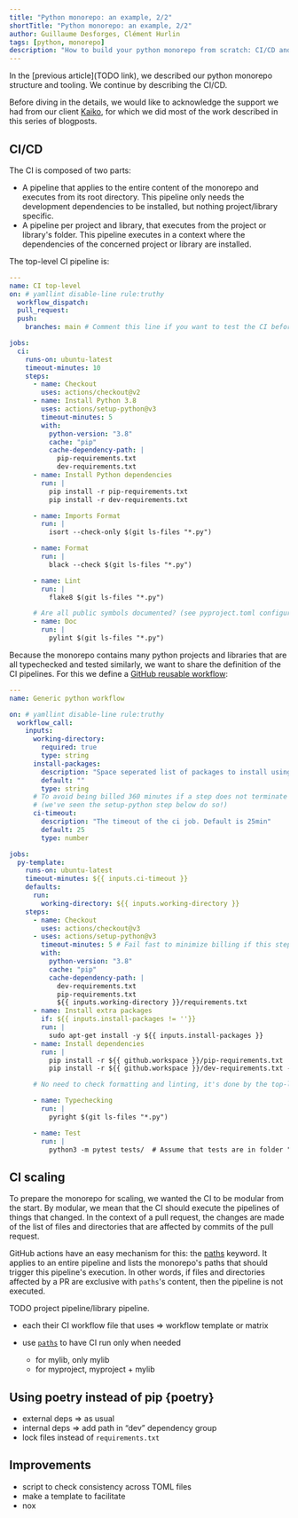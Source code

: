 ```yaml
---
title: "Python monorepo: an example, 2/2"
shortTitle: "Python monorepo: an example, 2/2"
author: Guillaume Desforges, Clément Hurlin
tags: [python, monorepo]
description: "How to build your python monorepo from scratch: CI/CD and improvements"
---
```


In the [previous article](TODO link),
we described our python monorepo structure and tooling.
We continue by describing the CI/CD.

Before diving in the details, we would like to acknowledge
the support we had from our client [Kaiko](https://www.kaiko.ai/),
for which we did most of the work described in this series of blogposts.

## CI/CD

The CI is composed of two parts:

- A pipeline that applies to the entire content of the monorepo and executes
  from its root directory. This pipeline only needs the development dependencies to be installed,
  but nothing project/library specific.
- A pipeline per project and library, that executes from the project or library's
  folder. This pipeline executes in a context where the dependencies
  of the concerned project or library are installed.

The top-level CI pipeline is:

```yaml
---
name: CI top-level
on: # yamllint disable-line rule:truthy
  workflow_dispatch:
  pull_request:
  push:
    branches: main # Comment this line if you want to test the CI before opening a PR

jobs:
  ci:
    runs-on: ubuntu-latest
    timeout-minutes: 10
    steps:
      - name: Checkout
        uses: actions/checkout@v2
      - name: Install Python 3.8
        uses: actions/setup-python@v3
        timeout-minutes: 5
        with:
          python-version: "3.8"
          cache: "pip"
          cache-dependency-path: |
            pip-requirements.txt
            dev-requirements.txt
      - name: Install Python dependencies
        run: |
          pip install -r pip-requirements.txt
          pip install -r dev-requirements.txt

      - name: Imports Format
        run: |
          isort --check-only $(git ls-files "*.py")

      - name: Format
        run: |
          black --check $(git ls-files "*.py")

      - name: Lint
        run: |
          flake8 $(git ls-files "*.py")

      # Are all public symbols documented? (see pyproject.toml configuration)
      - name: Doc
        run: |
          pylint $(git ls-files "*.py")
```

Because the monorepo contains many python projects and libraries that
are all typechecked and tested similarly, we want to share the definition
of the CI pipelines. For this we define a
[GitHub reusable workflow](https://docs.github.com/en/actions/using-workflows/reusing-workflows):

```yaml
---
name: Generic python workflow

on: # yamllint disable-line rule:truthy
  workflow_call:
    inputs:
      working-directory:
        required: true
        type: string
      install-packages:
        description: "Space seperated list of packages to install using apt-get."
        default: ""
        type: string
      # To avoid being billed 360 minutes if a step does not terminate
      # (we've seen the setup-python step below do so!)
      ci-timeout:
        description: "The timeout of the ci job. Default is 25min"
        default: 25
        type: number

jobs:
  py-template:
    runs-on: ubuntu-latest
    timeout-minutes: ${{ inputs.ci-timeout }}
    defaults:
      run:
        working-directory: ${{ inputs.working-directory }}
    steps:
      - name: Checkout
        uses: actions/checkout@v3
      - uses: actions/setup-python@v3
        timeout-minutes: 5 # Fail fast to minimize billing if this step freezes (it happened!)
        with:
          python-version: "3.8"
          cache: "pip"
          cache-dependency-path: |
            dev-requirements.txt
            pip-requirements.txt
            ${{ inputs.working-directory }}/requirements.txt
      - name: Install extra packages
        if: ${{ inputs.install-packages != ''}}
        run: |
          sudo apt-get install -y ${{ inputs.install-packages }}
      - name: Install dependencies
        run: |
          pip install -r ${{ github.workspace }}/pip-requirements.txt
          pip install -r ${{ github.workspace }}/dev-requirements.txt -r requirements.txt

      # No need to check formatting and linting, it's done by the top-level CI

      - name: Typechecking
        run: |
          pyright $(git ls-files "*.py")

      - name: Test
        run: |
          python3 -m pytest tests/  # Assume that tests are in folder "tests/"
```

## CI scaling

To prepare the monorepo for scaling, we wanted the CI to be modular from the start.
By modular, we mean that the CI should execute the pipelines of things that changed.
In the context of a pull request, the changes are made of the list of files and
directories that are affected by commits of the pull request.

GitHub actions have an easy mechanism for this:
the [paths](https://docs.github.com/en/actions/using-workflows/workflow-syntax-for-github-actions#onpushpull_requestpull_request_targetpathspaths-ignore) keyword.
It applies to an entire pipeline and lists the monorepo's
paths that should trigger this pipeline's execution. In other words,
if files and directories affected by a PR are exclusive with `paths`'s content,
then the pipeline is not executed.

TODO project pipeline/library pipeline.

- each their CI workflow file that uses ⇒ workflow template or matrix

- use [`paths`](https://docs.github.com/en/actions/using-workflows/workflow-syntax-for-github-actions#onpushpull_requestpull_request_targetpathspaths-ignore) to have CI run only when needed
  - for mylib, only mylib
  - for myproject, myproject + mylib

## Using poetry instead of pip {poetry}

- external deps ⇒ as usual
- internal deps ⇒ add path in “dev” dependency group
- lock files instead of `requirements.txt`

## Improvements

- script to check consistency across TOML files
- make a template to facilitate
- nox
